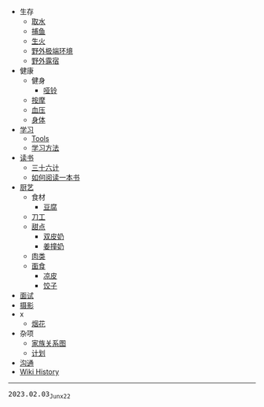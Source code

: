 - 生存
  - [取水](/0098_生存_取水)
  - [捕鱼](/0073_生存_捕鱼)
  - [生火](/0093_生存_生火)
  - [野外极端环境](/0072_生存_野外极端环境)
  - [野外露宿](/0074_生存_野外露宿)
- 健康
  - 健身
    - [哑铃](/0103_健康_健身_哑铃)
  - [按摩](/0094_健康_按摩)
  - [血压](/0088_健康_血压)
  - [身体](/0087_健康_身体)
- [学习](/0082_学习)
  - [Tools](/0083_学习_Tools)
  - [学习方法](/0096_学习_方法)
- [读书](/0095_读书)
  - [三十六计](/0081_读书_三十六计)
  - [如何阅读一本书](/0099_读书_如何阅读一本书)
- [厨艺](/0084_厨艺)
  - 食材
    - [豆腐](/0105_厨艺_食材_豆腐)
  - [刀工](/0085_厨艺_刀工)
  - [甜点](/0076_厨艺_甜点)
    - [双皮奶](/0077_厨艺_甜点_双皮奶)
    - [姜撞奶](/0078_厨艺_甜点_姜撞奶)
  - [肉类](/0086_厨艺_肉类)
  - [面食](/0079_厨艺_面食)
    - [凉皮](/0080_厨艺_面食_凉皮)
    - [饺子](/0102_厨艺_面食_饺子)
- [面试](/0075_面试)
- [摄影](/0089_摄影)
- x
  - [烟花](/0104_x_烟花)
- 杂项
  - [家族关系图](/0100_杂项_家族关系图)
  - [计划](/0101_杂项_计划)
- [沟通](/0097_沟通)
- [Wiki History](/hist)

---
<kbd>2023.02.03<sub>Junx22</sub></kbd>
